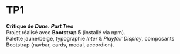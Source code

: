 # TP1
**Critique de _Dune: Part Two_**  
Projet réalisé avec **Bootstrap 5** (installé via npm).  
Palette jaune/beige, typographie _Inter_ & _Playfair Display_, composants Bootstrap (navbar, cards, modal, accordion).
